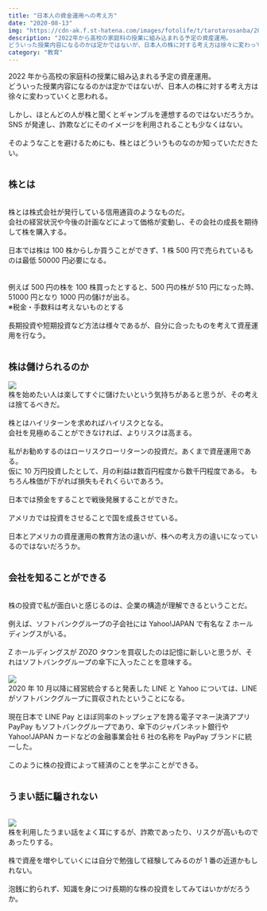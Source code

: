 ```yaml
---
title: "日本人の資金運用への考え方"
date: "2020-08-13"
img: "https://cdn-ak.f.st-hatena.com/images/fotolife/t/tarotarosanba/20200813/20200813003315.jpg"
description: "2022年から高校の家庭科の授業に組み込まれる予定の資産運用。
どういった授業内容になるのかは定かではないが、日本人の株に対する考え方は徐々に変わっていくと思われる。"
category: "教育"
---
```


2022 年から高校の家庭科の授業に組み込まれる予定の資産運用。<br>
どういった授業内容になるのかは定かではないが、日本人の株に対する考え方は徐々に変わっていくと思われる。<br>
<br/>
しかし、ほとんどの人が株と聞くとギャンブルを連想するのではないだろうか。
SNS が発達し、詐欺などにそのイメージを利用されることも少なくはない。
<br><br>
そのようなことを避けるためにも、株とはどういうものなのか知っていただきたい。
<br>
<br>

<h3><font size="4"><b>株とは</font></b></h3>
<br>
株とは株式会社が発行している信用通貨のようなものだ。<br>
会社の経営状況や今後の計画などによって価格が変動し、その会社の成長を期待して株を購入する。
<br><br>
日本では株は 100 株からしか買うことができず、1 株 500 円で売られているものは最低 50000 円必要になる。<br>
<br><br>
例えば 500 円の株を 100 株買ったとすると、500 円の株が 510 円になった時、51000 円となり 1000 円の儲けが出る。<br>
※税金・手数料は考えないものとする<br>
<br>
長期投資や短期投資など方法は様々であるが、自分に合ったものを考えて資産運用を行なう。<br>
<br>
<h3><b><font size="4">株は儲けられるのか</font></b></h3>
<img src="https://cdn-ak.f.st-hatena.com/images/fotolife/t/tarotarosanba/20200813/20200813003457.jpg">
<br>
株を始めたい人は楽してすぐに儲けたいという気持ちがあると思うが、その考えは捨てるべきだ。<br>
<br>
株とはハイリターンを求めればハイリスクとなる。<br>
会社を見極めることができなければ、よりリスクは高まる。<br>
<br>
私がお勧めするのはローリスクローリターンの投資だ。あくまで資産運用である。
<br>
仮に 10 万円投資したとして、月の利益は数百円程度から数千円程度である。
もちろん株価が下がれば損失もそれくらいであろう。<br>
<br>
日本では預金をすることで戦後発展することができた。<br>
<br>
アメリカでは投資をさせることで国を成長させている。<br>
<br>
日本とアメリカの資産運用の教育方法の違いが、株への考え方の違いになっているのではないだろうか。<br>
<br>
<h3><b><font size="4">会社を知ることができる</font></b></h3>
<br>
株の投資で私が面白いと感じるのは、企業の構造が理解できるということだ。
<br><br>
例えば、ソフトバンクグループの子会社には Yahoo!JAPAN で有名な Z ホールディングスがいる。<br><br>
Z ホールディングスが ZOZO タウンを買収したのは記憶に新しいと思うが、それはソフトバンクグループの傘下に入ったことを意味する。
<br><br>
<img src="https://cdn-ak.f.st-hatena.com/images/fotolife/t/tarotarosanba/20200813/20200813003137.png"/>
<br>
2020 年 10 月以降に経営統合すると発表した LINE と Yahoo については、LINE がソフトバンクグループに買収されたということになる。
<br><br>
現在日本で LINE Pay とほぼ同率のトップシェアを誇る電子マネー決済アプリ PayPay もソフトバンクグループであり、傘下のジャパンネット銀行や Yahoo!JAPAN カードなどの金融事業会社 6 社の名称を PayPay ブランドに統一した。
<br><br>
このように株の投資によって経済のことを学ぶことができる。
<br><br>
<h3><b><font size="4">うまい話に騙されない</font></b></h3><br>
<img src="https://cdn-ak.f.st-hatena.com/images/fotolife/t/tarotarosanba/20200813/20200813004503.jpg">
<br>
株を利用したうまい話をよく耳にするが、詐欺であったり、リスクが高いものであったりする。<br>
<br>
株で資産を増やしていくには自分で勉強して経験してみるのが 1 番の近道かもしれない。<br>
<br>
泡銭に釣られず、知識を身につけ長期的な株の投資をしてみてはいかがだろうか。
<br>
<br>
<br>
